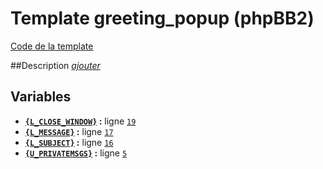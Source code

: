 # Template greeting_popup (phpBB2)

[Code de la template](../../src/subsilver/greeting_popup.tpl)

##Description
[*ajouter*](https://fa-tvars.appspot.com/tpl/subsilver/greeting_popup)

## Variables

* __[`{L_CLOSE_WINDOW}`](https://github.com/Etana/template.list/blob/master/var/L_CLOSE_WINDOW.md#readme) :__ ligne [`19`](../../src/subsilver/greeting_popup.tpl#L19)
* __[`{L_MESSAGE}`](https://github.com/Etana/template.list/blob/master/var/L_MESSAGE.md#readme) :__ ligne [`17`](../../src/subsilver/greeting_popup.tpl#L17)
* __[`{L_SUBJECT}`](https://github.com/Etana/template.list/blob/master/var/L_SUBJECT.md#readme) :__ ligne [`16`](../../src/subsilver/greeting_popup.tpl#L16)
* __[`{U_PRIVATEMSGS}`](https://github.com/Etana/template.list/blob/master/var/U_PRIVATEMSGS.md#readme) :__ ligne [`5`](../../src/subsilver/greeting_popup.tpl#L5)
